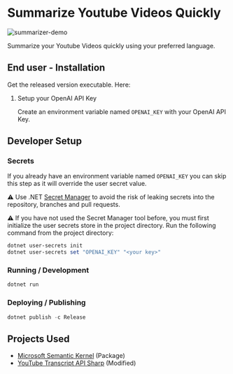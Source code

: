 # Summarize Youtube Videos Quickly

![summarizer-demo](https://user-images.githubusercontent.com/19890735/236650648-c1cb2791-6c3c-440e-ad9e-3ec08a349de9.gif)

Summarize your Youtube Videos quickly using your preferred language.

## End user - Installation

Get the released version executable. Here:

1. Setup your OpenAI API Key

   Create an environment variable named `OPENAI_KEY` with your OpenAI API Key.

## Developer Setup

### Secrets

If you already have an environment variable named `OPENAI_KEY` you can skip this step as it will override the user secret value.

⚠️ Use .NET [Secret Manager](https://learn.microsoft.com/en-us/aspnet/core/security/app-secrets) to avoid the risk of leaking secrets into the repository, branches and pull requests.

⚠️ If you have not used the Secret Manager tool before, you must first initialize the user secrets store in the project directory. Run the following command from the project directory:

```powershell
dotnet user-secrets init
dotnet user-secrets set "OPENAI_KEY" "<your key>"
```

### Running / Development

```powershell
dotnet run
```

### Deploying / Publishing

```powershell
dotnet publish -c Release
```

## Projects Used

- [Microsoft Semantic Kernel](https://github.com/microsoft/semantic-kernel) (Package)
- [YouTube Transcript API Sharp](https://github.com/BobLd/youtube-transcript-api-sharp) (Modified)
